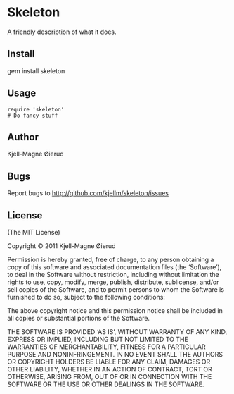 Skeleton
========

A friendly description of what it does.

Install
-------

gem install skeleton

Usage
-----

    require 'skeleton'
    # Do fancy stuff

Author
------

Kjell-Magne Øierud <kjellm AT acm DOT org>
	
Bugs
----

Report bugs to http://github.com/kjellm/skeleton/issues
	
License
-------

(The MIT License)

Copyright © 2011 Kjell-Magne Øierud

Permission is hereby granted, free of charge, to any person obtaining a copy of this software and
associated documentation files (the ‘Software’), to deal in the Software without restriction, including
without limitation the rights to use, copy, modify, merge, publish, distribute, sublicense, and/or sell
copies of the Software, and to permit persons to whom the Software is furnished to do so, subject to
the following conditions:

The above copyright notice and this permission notice shall be included in all copies or substantial
portions of the Software.

THE SOFTWARE IS PROVIDED ‘AS IS’, WITHOUT WARRANTY OF ANY KIND, EXPRESS OR IMPLIED, INCLUDING BUT NOT
LIMITED TO THE WARRANTIES OF MERCHANTABILITY, FITNESS FOR A PARTICULAR PURPOSE AND NONINFRINGEMENT. IN
NO EVENT SHALL THE AUTHORS OR COPYRIGHT HOLDERS BE LIABLE FOR ANY CLAIM, DAMAGES OR OTHER LIABILITY,
WHETHER IN AN ACTION OF CONTRACT, TORT OR OTHERWISE, ARISING FROM, OUT OF OR IN CONNECTION WITH THE
SOFTWARE OR THE USE OR OTHER DEALINGS IN THE SOFTWARE.
